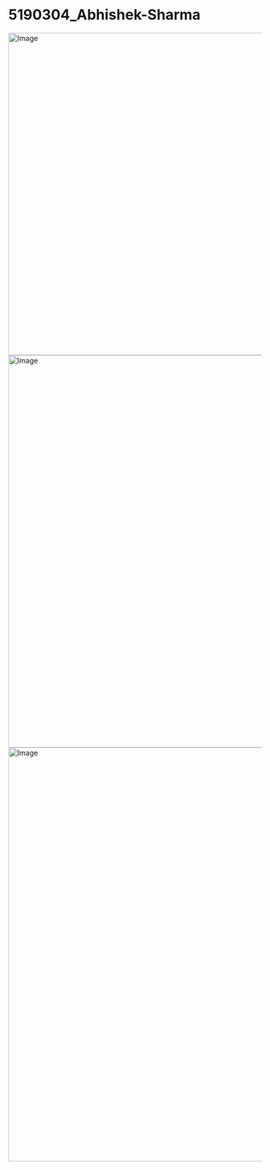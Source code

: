 # 5190304_Abhishek-Sharma

<img width="918" height="640" alt="Image" src="https://github.com/user-attachments/assets/00600f4e-0b2e-4a7d-89f0-d4f404f7ee98" />

<img width="1440" height="779" alt="Image" src="https://github.com/user-attachments/assets/e88d43f8-874b-4e7a-9fdf-f4ddab06761b" />

<img width="1438" height="822" alt="Image" src="https://github.com/user-attachments/assets/a921951d-aa8c-42a1-8b7d-5a3f6e27f291" />
